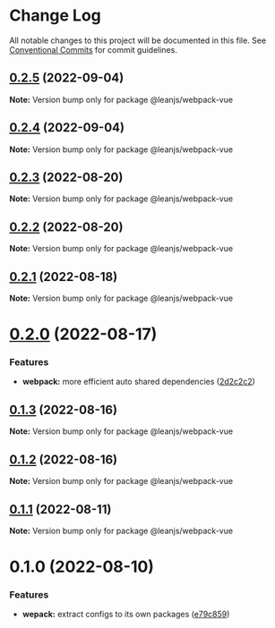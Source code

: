 # Change Log

All notable changes to this project will be documented in this file.
See [Conventional Commits](https://conventionalcommits.org) for commit guidelines.

## [0.2.5](https://github.com/leanjs/leanjs/compare/@leanjs/webpack-vue@0.2.4...@leanjs/webpack-vue@0.2.5) (2022-09-04)

**Note:** Version bump only for package @leanjs/webpack-vue





## [0.2.4](https://github.com/leanjs/leanjs/compare/@leanjs/webpack-vue@0.2.3...@leanjs/webpack-vue@0.2.4) (2022-09-04)

**Note:** Version bump only for package @leanjs/webpack-vue





## [0.2.3](https://github.com/leanjs/leanjs/compare/@leanjs/webpack-vue@0.2.2...@leanjs/webpack-vue@0.2.3) (2022-08-20)

**Note:** Version bump only for package @leanjs/webpack-vue





## [0.2.2](https://github.com/leanjs/leanjs/compare/@leanjs/webpack-vue@0.2.1...@leanjs/webpack-vue@0.2.2) (2022-08-20)

**Note:** Version bump only for package @leanjs/webpack-vue





## [0.2.1](https://github.com/leanjs/leanjs/compare/@leanjs/webpack-vue@0.2.0...@leanjs/webpack-vue@0.2.1) (2022-08-18)

**Note:** Version bump only for package @leanjs/webpack-vue





# [0.2.0](https://github.com/leanjs/leanjs/compare/@leanjs/webpack-vue@0.1.3...@leanjs/webpack-vue@0.2.0) (2022-08-17)


### Features

* **webpack:** more efficient auto shared dependencies ([2d2c2c2](https://github.com/leanjs/leanjs/commit/2d2c2c2f6e83431fc010d19c51ca6cf9c1e8e0fe))





## [0.1.3](https://github.com/leanjs/leanjs/compare/@leanjs/webpack-vue@0.1.2...@leanjs/webpack-vue@0.1.3) (2022-08-16)

**Note:** Version bump only for package @leanjs/webpack-vue





## [0.1.2](https://github.com/leanjs/leanjs/compare/@leanjs/webpack-vue@0.1.1...@leanjs/webpack-vue@0.1.2) (2022-08-16)

**Note:** Version bump only for package @leanjs/webpack-vue





## [0.1.1](https://github.com/leanjs/leanjs/compare/@leanjs/webpack-vue@0.1.0...@leanjs/webpack-vue@0.1.1) (2022-08-11)

**Note:** Version bump only for package @leanjs/webpack-vue





# 0.1.0 (2022-08-10)


### Features

* **wepack:** extract configs to its own packages ([e79c859](https://github.com/leanjs/leanjs/commit/e79c859371cb3bfe779eef21bbe3d55874dc2098))
